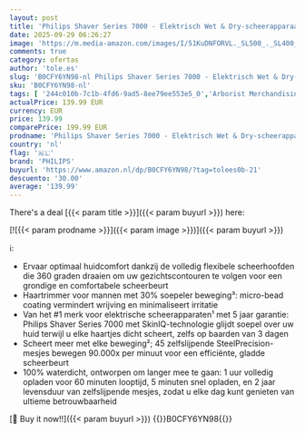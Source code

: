 ```yaml
---
layout: post
title: 'Philips Shaver Series 7000 - Elektrisch Wet & Dry-scheerapparaat in ijsblauw met 1 geïntegreerde uitklapbare trimmer  baardtrimmer  reisetui  Quick Clean Pod en oplader  model S7882/54 '
date: 2025-09-29 06:26:27
image: 'https://m.media-amazon.com/images/I/51KuDNFORVL._SL500_._SL400_.jpg'
comments: true
category: ofertas
author: 'tole.es'
slug: 'B0CFY6YN98-nl Philips Shaver Series 7000 - Elektrisch Wet & Dry-...'
sku: 'B0CFY6YN98-nl'
tags: [ '244c010b-7c1b-4fd6-9ad5-8ee79ee553e5_0','Arborist Merchandising Root','Beauty','Beauty & persoonlijke verzorging','Elektrische roterende scheerapparaten mannen','Elektrische scheerapparaten','Elektrische scheerapparaten heren','Persoonlijke Verzorgingsapparaten','Scheer- & ontharingsproducten','Scheren en ontharen','Self Service','Special Features Stores','philips','🇳🇱', ]
actualPrice: 139.99 EUR
currency: EUR
price: 139.99
comparePrice: 199.99 EUR
prodname: 'Philips Shaver Series 7000 - Elektrisch Wet & Dry-scheerapparaat in ijsblauw met 1 geïntegreerde uitklapbare trimmer  baardtrimmer  reisetui  Quick Clean Pod en oplader  model S7882/54 '
country: 'nl'
flag: '🇳🇱'
brand: 'PHILIPS'
buyurl: 'https://www.amazon.nl/dp/B0CFY6YN98/?tag=tolees0b-21'
descuento: '30.00'
average: '139.99'
---
```


There's a deal [{{< param title >}}]({{< param buyurl >}})  here:

[![{{< param prodname >}}]({{< param image >}})]({{< param buyurl >}})

ℹ️:

- Ervaar optimaal huidcomfort dankzij de volledig flexibele scheerhoofden die 360 graden draaien om uw gezichtscontouren te volgen voor een grondige en comfortabele scheerbeurt
- Haartrimmer voor mannen met 30% soepeler beweging³: micro-bead coating vermindert wrijving en minimaliseert irritatie
- Van het #1 merk voor elektrische scheerapparaten¹ met 5 jaar garantie: Philips Shaver Series 7000 met SkinIQ-technologie glijdt soepel over uw huid terwijl u elke haartjes dicht scheert, zelfs op baarden van 3 dagen
- Scheert meer met elke beweging²; 45 zelfslijpende SteelPrecision-mesjes bewegen 90.000x per minuut voor een efficiënte, gladde scheerbeurt
- 100% waterdicht, ontworpen om langer mee te gaan: 1 uur volledig opladen voor 60 minuten looptijd, 5 minuten snel opladen, en 2 jaar levensduur van zelfslijpende mesjes, zodat u elke dag kunt genieten van ultieme betrouwbaarheid

[🛒 Buy it now!!]({{< param buyurl >}})
{{<world>}}B0CFY6YN98{{</world>}}
